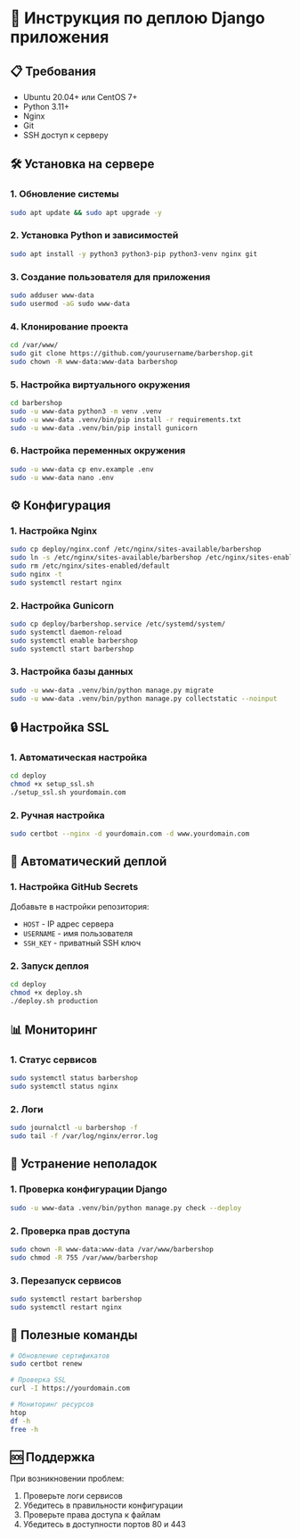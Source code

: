 # 🚀 Инструкция по деплою Django приложения

## 📋 Требования

- Ubuntu 20.04+ или CentOS 7+
- Python 3.11+
- Nginx
- Git
- SSH доступ к серверу

## 🛠️ Установка на сервере

### 1. Обновление системы
```bash
sudo apt update && sudo apt upgrade -y
```

### 2. Установка Python и зависимостей
```bash
sudo apt install -y python3 python3-pip python3-venv nginx git
```

### 3. Создание пользователя для приложения
```bash
sudo adduser www-data
sudo usermod -aG sudo www-data
```

### 4. Клонирование проекта
```bash
cd /var/www/
sudo git clone https://github.com/yourusername/barbershop.git
sudo chown -R www-data:www-data barbershop
```

### 5. Настройка виртуального окружения
```bash
cd barbershop
sudo -u www-data python3 -m venv .venv
sudo -u www-data .venv/bin/pip install -r requirements.txt
sudo -u www-data .venv/bin/pip install gunicorn
```

### 6. Настройка переменных окружения
```bash
sudo -u www-data cp env.example .env
sudo -u www-data nano .env
```

## ⚙️ Конфигурация

### 1. Настройка Nginx
```bash
sudo cp deploy/nginx.conf /etc/nginx/sites-available/barbershop
sudo ln -s /etc/nginx/sites-available/barbershop /etc/nginx/sites-enabled/
sudo rm /etc/nginx/sites-enabled/default
sudo nginx -t
sudo systemctl restart nginx
```

### 2. Настройка Gunicorn
```bash
sudo cp deploy/barbershop.service /etc/systemd/system/
sudo systemctl daemon-reload
sudo systemctl enable barbershop
sudo systemctl start barbershop
```

### 3. Настройка базы данных
```bash
sudo -u www-data .venv/bin/python manage.py migrate
sudo -u www-data .venv/bin/python manage.py collectstatic --noinput
```

## 🔒 Настройка SSL

### 1. Автоматическая настройка
```bash
cd deploy
chmod +x setup_ssl.sh
./setup_ssl.sh yourdomain.com
```

### 2. Ручная настройка
```bash
sudo certbot --nginx -d yourdomain.com -d www.yourdomain.com
```

## 🚀 Автоматический деплой

### 1. Настройка GitHub Secrets
Добавьте в настройки репозитория:
- `HOST` - IP адрес сервера
- `USERNAME` - имя пользователя
- `SSH_KEY` - приватный SSH ключ

### 2. Запуск деплоя
```bash
cd deploy
chmod +x deploy.sh
./deploy.sh production
```

## 📊 Мониторинг

### 1. Статус сервисов
```bash
sudo systemctl status barbershop
sudo systemctl status nginx
```

### 2. Логи
```bash
sudo journalctl -u barbershop -f
sudo tail -f /var/log/nginx/error.log
```

## 🔧 Устранение неполадок

### 1. Проверка конфигурации Django
```bash
sudo -u www-data .venv/bin/python manage.py check --deploy
```

### 2. Проверка прав доступа
```bash
sudo chown -R www-data:www-data /var/www/barbershop
sudo chmod -R 755 /var/www/barbershop
```

### 3. Перезапуск сервисов
```bash
sudo systemctl restart barbershop
sudo systemctl restart nginx
```

## 📝 Полезные команды

```bash
# Обновление сертификатов
sudo certbot renew

# Проверка SSL
curl -I https://yourdomain.com

# Мониторинг ресурсов
htop
df -h
free -h
```

## 🆘 Поддержка

При возникновении проблем:
1. Проверьте логи сервисов
2. Убедитесь в правильности конфигурации
3. Проверьте права доступа к файлам
4. Убедитесь в доступности портов 80 и 443
